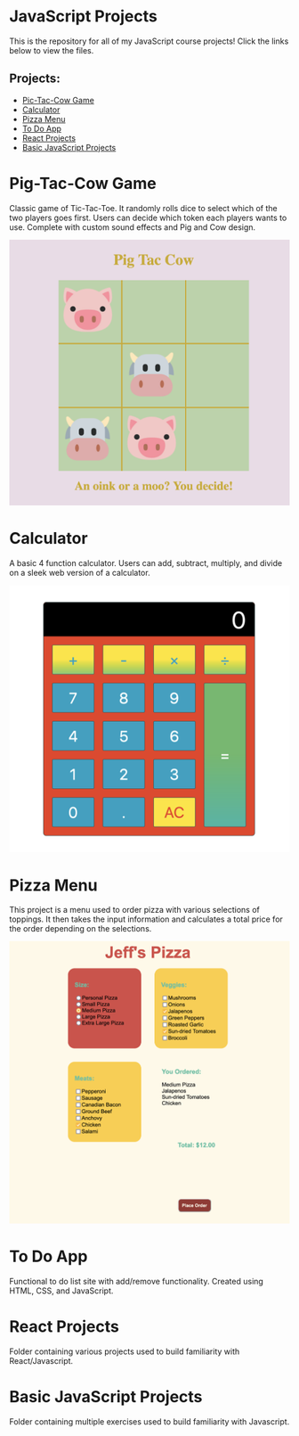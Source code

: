# JavaScript Projects
This is the repository for all of my JavaScript course projects! Click the links below to view the files.
## Projects:
- <a href="https://github.com/alvarezsound/JavaScript-Projects/tree/main/TicTacToe" target="_blank">Pic-Tac-Cow Game</a>
- <a href="https://github.com/alvarezsound/JavaScript-Projects/tree/main/Calculator" target="_blank">Calculator</a>
- <a href="https://github.com/alvarezsound/JavaScript-Projects/tree/main/Pizza_Project" target="_blank">Pizza Menu</a>
- <a href="https://github.com/alvarezsound/JavaScript-Projects/tree/main/todo_app" target="_blank">To Do App</a>
- <a href="https://github.com/alvarezsound/JavaScript-Projects/tree/main/React_Projects" target="_blank">React Projects</a>
- <a href="https://github.com/alvarezsound/JavaScript-Projects/tree/main/Basic_JavaScript_Projects" target="_blank">Basic JavaScript Projects</a>
# Pig-Tac-Cow Game
Classic game of Tic-Tac-Toe. It randomly rolls dice to select which of the two players goes first. Users can decide which token each players wants to use. Complete with custom sound effects and Pig and Cow design.

![PigTacCow](/Images/PicTacCow.png)
# Calculator
A basic 4 function calculator. Users can add, subtract, multiply, and divide on a sleek web version of a calculator.

![Calculator](/Images/Calculator.png)
# Pizza Menu
This project is a menu used to order pizza with various selections of toppings. It then takes the input information and calculates a total price for the order depending on the selections.

![Pizza Menu](/Images/PizzaMenu.png)
# To Do App
Functional to do list site with add/remove functionality. Created using HTML, CSS, and JavaScript.
# React Projects
Folder containing various projects used to build familiarity with React/Javascript.
# Basic JavaScript Projects
Folder containing multiple exercises used to build familiarity with Javascript.
